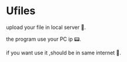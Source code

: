 # Ufiles

upload your file in local server 💾.

the program use your PC ip 📟.

if you want use it ,should be in same internet 📡.
